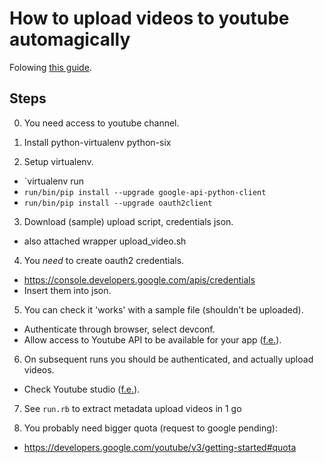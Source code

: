 # How to upload videos to youtube automagically

Folowing [this guide](https://developers.google.com/youtube/v3/guides/uploading_a_video).

## Steps

 0. You need access to youtube channel.

 1. Install python-virtualenv python-six

 2. Setup virtualenv.
   - `virtualenv run
   - `run/bin/pip install --upgrade google-api-python-client`
   - `run/bin/pip install --upgrade oauth2client`

 3. Download (sample) upload script, credentials json.
   - also attached wrapper upload_video.sh
 
 4. You _need_ to create oauth2 credentials.
   - https://console.developers.google.com/apis/credentials
   - Insert them into json.

 5. You can check it 'works' with a sample file (shouldn't be uploaded).
   - Authenticate through browser, select devconf.
   - Allow access to Youtube API to be available for your app ([f.e.](https://console.developers.google.com/apis/library/youtube.googleapis.com?project=devconfcz-269122)).

 6. On subsequent runs you should be authenticated, and actually upload videos.
   - Check Youtube studio ([f.e.](https://studio.youtube.com/channel/UCmYAQDZIQGm_kPvemBc_qwg)).

 7. See `run.rb` to extract metadata upload videos in 1 go

 8. You probably need bigger quota (request to google pending):
   - https://developers.google.com/youtube/v3/getting-started#quota
